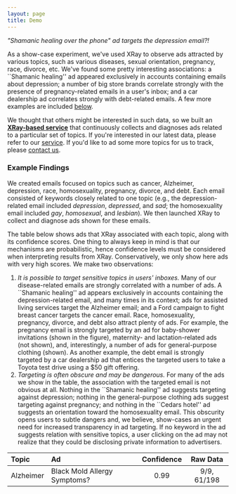 ```yaml
---
layout: page
title: Demo
---
```


<div class = "message">
    <i>"Shamanic healing over the phone" ad targets the depression email?!</i>
</div>

As a show-case experiment, we've used XRay to observe ads attracted
by various topics, such as various diseases, sexual orientation,
pregnancy, race, divorce, etc.  We've found some pretty interesting
associations:  a ``Shamanic healing'' ad appeared exclusively in
accounts containing emails about depression; a number of big store
brands correlate strongly with the presence of pregnancy-related
emails in a user's inbox; and a car dealership ad correlates strongly
with debt-related emails.  A few more examples are included
<a href="#examples">below</a>.

We thought that others might be interested in such data, so we built
an <a href=""><b>XRay-based service</b></a> that continuously collects and
diagnoses ads related to a particular set of topics.  If you're interested
in our latest data, please refer to our <a href="">service</a>.  If
you'd like to ad some more topics for us to track, please
<a href="">contact us</a>.


<h3 id="examples">Example Findings</h3>

We created emails focused on topics such as cancer, Alzheimer, depression,
race, homosexuality, pregnancy, divorce, and debt.  Each email consisted
of keywords closely related to one topic (e.g., the depression-related email
included <i>depression</i>, <i>depressed</i>, and <i>sad</i>; the homosexuality
email included <i>gay</i>, <i>homosexual</i>, and <i>lesbian</i>).
We then launched XRay to collect and diagnose ads shown for these emails.

The table below shows ads that XRay associated with each topic, along with its
confidence scores.  One thing to always keep in mind is that our mechanisms
are probabilistic, hence confidence levels must be considered when interpreting
results from XRay.  Conservatively, we only show here ads with very high scores.
We make two observations:

<ol>

<li><i>It is possible to target sensitive topics in users' inboxes.</i>
Many of our disease-related emails are strongly correlated with
a number of ads.  A ``Shamanic healing'' ad appears exclusively in accounts
containing the depression-related email, and many times in its context; ads for
assisted living services target the Alzheimer email; and a Ford campaign to
fight breast cancer targets the cancer email.
Race, homosexuality, pregnancy, divorce, and debt also attract plenty of ads.
For example, the pregnancy email is strongly targeted by an ad for baby-shower
invitations (shown in the figure), maternity- and lactation-related ads (not shown),
and, interestingly, a number of ads for general-purpose clothing (shown).
As another example, the debt email is strongly targeted by a car dealership ad that
entices the targeted users to take a Toyota test drive using a $50 gift offering.
</li>

<li><i>Targeting is often obscure and may be dangerous.</i>
For many of the ads we show in the table, the association with the targeted email
is not obvious at all.  Nothing in the ``Shamanic healing'' ad suggests targeting
against depression; nothing in the general-purpose clothing ads suggest targeting
against pregnancy; and nothing in the ``Cedars hotel'' ad suggests an orientation
toward the homosexuality email.
This obscurity opens users to subtle dangers and, we believe, show-cases an urgent
need for increased transparency in ad targeting. If no keyword in the ad suggests
relation with sensitive topics, a user clicking on the ad may not realize that
they could be disclosing private information to advertisers.

<!--
Imagine an insurance company wanted to gain insight into pre-existing conditions of
its customers before signing them up. It could create two ad campaigns -- one that
targets cancer and another youth -- and assign different URLs to each campaign.
It could then offer higher premium quotes to visitors who come through the
cancer-related ads to discourage them from signing up while offering lower premium
quotes to those who come through youth-related ads.  We believe that the potential
for this attack illustrates the urgent need for increased transparency in ad targeting.
-->
</li>

</ol>


| Topic         | Ad                           | Confidence  | Raw Data   |
|:------------- |:---------------------------- |:-----------:|:----------:| 
| Alzheimer     | Black Mold Allergy Symptoms? |    0.99     | 9/9, 61/198|



